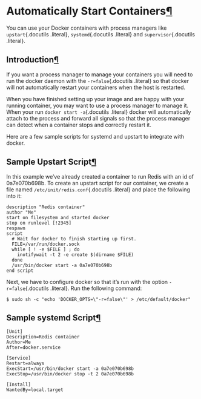 Automatically Start Containers[¶](#automatically-start-containers "Permalink to this headline")
===============================================================================================

You can use your Docker containers with process managers like
`upstart`{.docutils .literal}, `systemd`{.docutils .literal} and
`supervisor`{.docutils .literal}.

Introduction[¶](#introduction "Permalink to this headline")
-----------------------------------------------------------

If you want a process manager to manage your containers you will need to
run the docker daemon with the `-r=false`{.docutils .literal} so that
docker will not automatically restart your containers when the host is
restarted.

When you have finished setting up your image and are happy with your
running container, you may want to use a process manager to manage it.
When your run `docker start -a`{.docutils .literal} docker will
automatically attach to the process and forward all signals so that the
process manager can detect when a container stops and correctly restart
it.

Here are a few sample scripts for systemd and upstart to integrate with
docker.

Sample Upstart Script[¶](#sample-upstart-script "Permalink to this headline")
-----------------------------------------------------------------------------

In this example we’ve already created a container to run Redis with an
id of 0a7e070b698b. To create an upstart script for our container, we
create a file named `/etc/init/redis.conf`{.docutils .literal} and place
the following into it:

    description "Redis container"
    author "Me"
    start on filesystem and started docker
    stop on runlevel [!2345]
    respawn
    script
      # Wait for docker to finish starting up first.
      FILE=/var/run/docker.sock
      while [ ! -e $FILE ] ; do
        inotifywait -t 2 -e create $(dirname $FILE)
      done
      /usr/bin/docker start -a 0a7e070b698b
    end script

Next, we have to configure docker so that it’s run with the option
`-r=false`{.docutils .literal}. Run the following command:

    $ sudo sh -c "echo 'DOCKER_OPTS=\"-r=false\"' > /etc/default/docker"

Sample systemd Script[¶](#sample-systemd-script "Permalink to this headline")
-----------------------------------------------------------------------------

    [Unit]
    Description=Redis container
    Author=Me
    After=docker.service

    [Service]
    Restart=always
    ExecStart=/usr/bin/docker start -a 0a7e070b698b
    ExecStop=/usr/bin/docker stop -t 2 0a7e070b698b

    [Install]
    WantedBy=local.target
